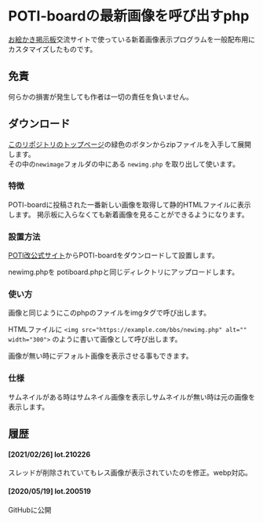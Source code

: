 # POTI-boardの最新画像を呼び出すphp

[お絵かき掲示板](https://pbbs.sakura.ne.jp/)交流サイトで使っている新着画像表示プログラムを一般配布用にカスタマイズしたものです。

## 免責

何らかの損害が発生しても作者は一切の責任を負いません。

## ダウンロード

[このリポジトリのトップページ](https://github.com/satopian/potiboard_plugin)の緑色のボタンからzipファイルを入手して展開します。  
その中の`newimage`フォルダの中にある `newimg.php` を取り出して使います。 


### 特徴

POTI-boardに投稿された一番新しい画像を取得して静的HTMLファイルに表示します。
掲示板に入らなくても新着画像を見ることができるようになります。

### 設置方法

[POTI改公式サイト](https://poti-k.info/)からPOTI-boardをダウンロードして設置します。

newimg.phpを
potiboard.phpと同じディレクトリにアップロードします。

### 使い方
画像と同じようにこのphpのファイルをimgタグで呼び出します。

HTMLファイルに
`<img src="https://example.com/bbs/newimg.php" alt="" width="300">`
のように書いて画像として呼び出します。

画像が無い時にデフォルト画像を表示させる事もできます。

### 仕様

サムネイルがある時はサムネイル画像を表示しサムネイルが無い時は元の画像を表示します。

## 履歴
#### [2021/02/26] lot.210226
スレッドが削除されていてもレス画像が表示されていたのを修正。webp対応。
#### [2020/05/19] lot.200519
GitHubに公開
